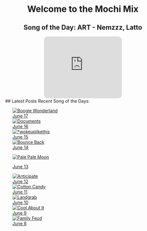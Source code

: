 <div style="text-align: center">
  <h1>Welcome to the Mochi Mix</h1>
</div>

<div style="text-align: center">
  <h2>Song of the Day: 
    ART - Nemzzz, Latto </h2>
<iframe style="border-radius:12px" src="https://open.spotify.com/embed/track/24fWOmkqeWMdAxiOiuXt0k?utm_source=generator" width="50%" height="200" frameBorder="0" allowfullscreen="" allow="autoplay; clipboard-write; encrypted-media; fullscreen; picture-in-picture" loading="lazy"></iframe>
</div>
## Latest Posts
Recent Song of the Days:
<ul>

<div class="song-grid">
   <a href="https://open.spotify.com/track/6ztstiyZL6FXzh4aG46ZPD?si=51c9431544c9467b" class="song-item" target="_blank">
     <img src="https://i.scdn.co/image/ab67616d0000b2735ccd022a69a4da9551efd988" alt="Boogie Wonderland">
        <div class="song-date">June 17</div>
    </a>
  <a href="https://open.spotify.com/track/2GZIuPFHBY7yanCa7pzxak" class="song-item" target="_blank">
        <img src="https://i.scdn.co/image/ab67616d0000b273c9ef3947d5f9aadf4148bcf3" alt="Documents">
        <div class="song-date">June 16</div>
    </a>
    <a href="https://open.spotify.com/track/59J5nzL1KniFHnU120dQzt?si=47080c14872b4103" class="song-item" target="_blank">
        <img src="https://i.scdn.co/image/ab67616d0000b273e31a279d267f3b3d8912e6f1" alt="*wokeuplikethis">
        <div class="song-date">June 15</div>
    </a>

  <a href="https://open.spotify.com/track/0SGkqnVQo9KPytSri1H6cF?si=119131b6129e4f68" class="song-item" target="_blank">
        <img src="https://i.scdn.co/image/ab67616d0000b273e572359074e5da958a922987" alt="Bounce Back">
        <div class="song-date">June 14</div>
    </a>

  <a href="https://open.spotify.com/track/3gpofCUBcNhtLy2mN0ioE5?si=bb06fb30937e4c89
" class="song-item" target="_blank">
        <img src="https://i.scdn.co/image/ab67616d0000b2738dba24881240fa4bc378fc11" alt="Pale Pale Moon">
        <div class="song-date">June 13</div>
    </a>

  <a href="https://open.spotify.com/track/6MGDifi2vBHgHLpqCUmX16?si=39658641e3b943cb" class="song-item" target="_blank">
        <img src="https://i.scdn.co/image/ab67616d0000b27341a9874dcccc950dd494c292" alt="Anticipate">
        <div class="song-date">June 12</div>
    </a>

    
  <a href="https://open.spotify.com/track/2ILSAavE0FTWeZ8pAZY5bS?si=5fb75031b5504c6e" class="song-item" target="_blank">
        <img src="https://i.scdn.co/image/ab67616d0000b2733cf33f080e04f7d6400def5d" alt="Cotton Candy">
        <div class="song-date">June 11</div>
    </a>

  <a href="https://open.spotify.com/track/3pLwsRkN3XblUXuUUqPqFR?si=760aa8ed6aa5432e" class="song-item" target="_blank">
        <img src="https://i.scdn.co/image/ab67616d0000b2734304eafbf3516fa34b29b8e2" alt="Landgrab">
        <div class="song-date">June 10</div>
    </a>

  <a href="https://open.spotify.com/track/3gC7sGzLtC1we5Kg4fac7X?si=cfde6d41d69d44ed" class="song-item" target="_blank">
        <img src="https://i.scdn.co/image/ab67616d0000b2738e6cfbc765bf8f34e0720716" alt="Cool About It">
        <div class="song-date">June 9</div>
    </a>

  <a href="https://open.spotify.com/track/6ku4gCfjdxmYpajNONAciN?si=e213cc7af3d1445a" class="song-item" target="_blank">
        <img src="https://i.scdn.co/image/ab67616d0000b2737513c4956ea5552caf02eab6" alt="Family Feud">
        <div class="song-date">June 8</div>
    </a>
</div>
</ul>
